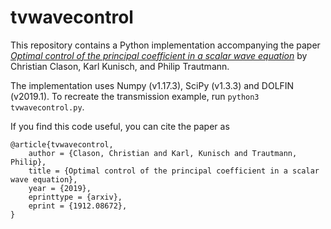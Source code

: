 # tvwavecontrol

This repository contains a Python implementation accompanying the paper 
[*Optimal control of the principal coefficient in a scalar wave equation*](https://arxiv.org/abs/1912.08672)
by Christian Clason, Karl Kunisch, and Philip Trautmann.

The implementation uses Numpy (v1.17.3), SciPy (v1.3.3) and DOLFIN (v2019.1). To recreate the transmission example, run `python3 tvwavecontrol.py`.

If you find this code useful, you can cite the paper as

    @article{tvwavecontrol,
        author = {Clason, Christian and Karl, Kunisch and Trautmann, Philip},
        title = {Optimal control of the principal coefficient in a scalar wave equation},
        year = {2019},
        eprinttype = {arxiv},
        eprint = {1912.08672},
    }

